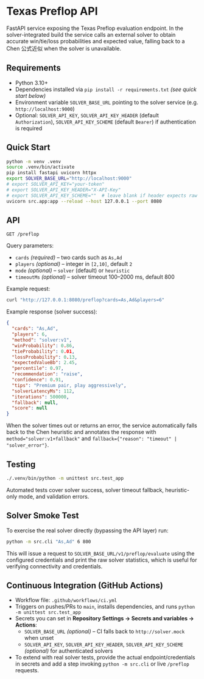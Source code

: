 # Texas Preflop API

FastAPI service exposing the Texas Preflop evaluation endpoint. In the solver-integrated build the
service calls an external solver to obtain accurate win/tie/loss probabilities and expected value,
falling back to a Chen 公式近似 when the solver is unavailable.

## Requirements
- Python 3.10+
- Dependencies installed via `pip install -r requirements.txt` *(see quick start below)*
- Environment variable `SOLVER_BASE_URL` pointing to the solver service (e.g. `http://localhost:9000`)
- Optional: `SOLVER_API_KEY`, `SOLVER_API_KEY_HEADER` (default `Authorization`), `SOLVER_API_KEY_SCHEME` (default `Bearer`) if authentication is required

## Quick Start
```bash
python -m venv .venv
source .venv/bin/activate
pip install fastapi uvicorn httpx
export SOLVER_BASE_URL="http://localhost:9000"
# export SOLVER_API_KEY="your-token"
# export SOLVER_API_KEY_HEADER="X-API-Key"
# export SOLVER_API_KEY_SCHEME=""  # leave blank if header expects raw token
uvicorn src.app:app --reload --host 127.0.0.1 --port 8080
```

## API
`GET /preflop`

Query parameters:
- `cards` *(required)* – two cards such as `As,Ad`
- `players` *(optional)* – integer in `[2,10]`, default `2`
- `mode` *(optional)* – `solver` (default) or `heuristic`
- `timeoutMs` *(optional)* – solver timeout 100–2000 ms, default 800

Example request:
```bash
curl "http://127.0.0.1:8080/preflop?cards=As,Ad&players=6"
```

Example response (solver success):
```json
{
  "cards": "As,Ad",
  "players": 6,
  "method": "solver:v1",
  "winProbability": 0.86,
  "tieProbability": 0.01,
  "lossProbability": 0.13,
  "expectedValueBb": 2.45,
  "percentile": 0.97,
  "recommendation": "raise",
  "confidence": 0.91,
  "tips": "Premium pair, play aggressively",
  "solverLatencyMs": 112,
  "iterations": 500000,
  "fallback": null,
  "score": null
}
```

When the solver times out or returns an error, the service automatically falls back to the Chen
heuristic and annotates the response with `method="solver:v1+fallback"` and
`fallback={"reason": "timeout" | "solver_error"}`.

## Testing
```bash
./.venv/bin/python -m unittest src.test_app
```

Automated tests cover solver success, solver timeout fallback, heuristic-only mode, and validation
errors.

## Solver Smoke Test

To exercise the real solver directly (bypassing the API layer) run:

```bash
python -m src.cli "As,Ad" 6 800
```

This will issue a request to `SOLVER_BASE_URL/v1/preflop/evaluate` using the configured credentials
and print the raw solver statistics, which is useful for verifying connectivity and credentials.

## Continuous Integration (GitHub Actions)

- Workflow file: `.github/workflows/ci.yml`
- Triggers on pushes/PRs to `main`, installs dependencies, and runs `python -m unittest src.test_app`
- Secrets you can set in **Repository Settings → Secrets and variables → Actions**:
  - `SOLVER_BASE_URL` *(optional)* – CI falls back to `http://solver.mock` when unset
  - `SOLVER_API_KEY`, `SOLVER_API_KEY_HEADER`, `SOLVER_API_KEY_SCHEME` *(optional)* for authenticated solvers
- To extend with real solver tests, provide the actual endpoint/credentials in secrets and add a
  step invoking `python -m src.cli` or live `/preflop` requests.

